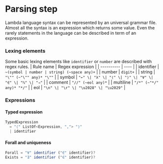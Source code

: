 # Parsing step
Lambda language syntax can be represented by an universal grammar file. Almost all the syntax is an expression which returns some value. Even the rarely statements in the language can be described in term of an expression.

### Lexing elements
Some basic lexing elements like `identifier` or `number` are described with regex rules.
| Rule name  | Regex expression |
| ---------- | ---- |
| identifier | `~(symbol | number | string) (~space any)+` |
| number 	 | `digit+` |
| string 	 | `"\"" (~"\"" any)* "\""` |
| symbol 	 | `"←" \| "λ" \| "⟨" \| "⟩" \| "∀" \| "∈" \| "ℕ" \| "⇒"` |
| comment	 | `"//" (~eol any)*` |
| multiline  | `"/*" (~"*/" any)* "*/"` |
| eol 	     | `"\n" \| "\r" \| "\u2028" \| "\u2029"` |

### Expressions
#### Typed expression
```js
TypedExpression
  = "⟨" ListOf<Expression, ","> "⟩"
  | identifier
```

#### Forall and uniqueness 
```js
Forall = "∀" identifier ("∈" identifier)?
Exists = "∃" identifier ("∈" identifier)?
```

